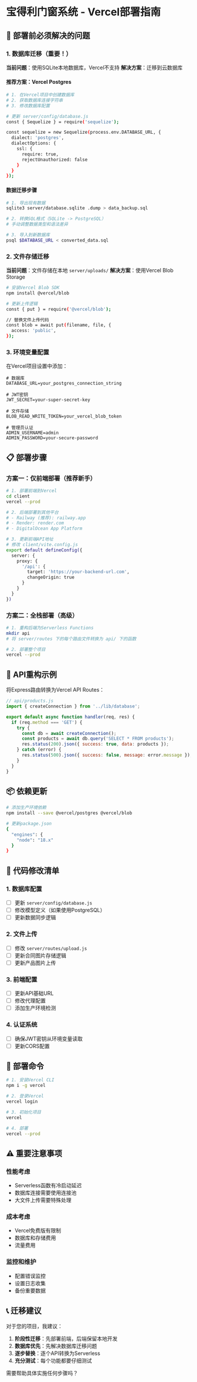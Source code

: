 # 宝得利门窗系统 - Vercel部署指南

## 🚨 部署前必须解决的问题

### 1. 数据库迁移（重要！）

**当前问题**：使用SQLite本地数据库，Vercel不支持
**解决方案**：迁移到云数据库

#### 推荐方案：Vercel Postgres
```bash
# 1. 在Vercel项目中创建数据库
# 2. 获取数据库连接字符串
# 3. 修改数据库配置

# 更新 server/config/database.js
const { Sequelize } = require('sequelize');

const sequelize = new Sequelize(process.env.DATABASE_URL, {
  dialect: 'postgres',
  dialectOptions: {
    ssl: {
      require: true,
      rejectUnauthorized: false
    }
  }
});
```

#### 数据迁移步骤
```bash
# 1. 导出现有数据
sqlite3 server/database.sqlite .dump > data_backup.sql

# 2. 转换SQL格式（SQLite -> PostgreSQL）
# 手动调整数据类型和语法差异

# 3. 导入到新数据库
psql $DATABASE_URL < converted_data.sql
```

### 2. 文件存储迁移

**当前问题**：文件存储在本地 `server/uploads/`
**解决方案**：使用Vercel Blob Storage

```bash
# 安装Vercel Blob SDK
npm install @vercel/blob

# 更新上传逻辑
const { put } = require('@vercel/blob');

// 替换文件上传代码
const blob = await put(filename, file, {
  access: 'public',
});
```

### 3. 环境变量配置

在Vercel项目设置中添加：
```env
# 数据库
DATABASE_URL=your_postgres_connection_string

# JWT密钥
JWT_SECRET=your-super-secret-key

# 文件存储
BLOB_READ_WRITE_TOKEN=your_vercel_blob_token

# 管理员认证
ADMIN_USERNAME=admin
ADMIN_PASSWORD=your-secure-password
```

## 📋 部署步骤

### 方案一：仅前端部署（推荐新手）

```bash
# 1. 部署前端到Vercel
cd client
vercel --prod

# 2. 后端部署到其他平台
# - Railway (推荐): railway.app
# - Render: render.com
# - DigitalOcean App Platform

# 3. 更新前端API地址
# 修改 client/vite.config.js
export default defineConfig({
  server: {
    proxy: {
      '/api': {
        target: 'https://your-backend-url.com',
        changeOrigin: true
      }
    }
  }
})
```

### 方案二：全栈部署（高级）

```bash
# 1. 重构后端为Serverless Functions
mkdir api
# 将 server/routes 下的每个路由文件转换为 api/ 下的函数

# 2. 部署整个项目
vercel --prod
```

## 🔄 API重构示例

将Express路由转换为Vercel API Routes：

```javascript
// api/products.js
import { createConnection } from '../lib/database';

export default async function handler(req, res) {
  if (req.method === 'GET') {
    try {
      const db = await createConnection();
      const products = await db.query('SELECT * FROM products');
      res.status(200).json({ success: true, data: products });
    } catch (error) {
      res.status(500).json({ success: false, message: error.message });
    }
  }
}
```

## 📦 依赖更新

```bash
# 添加生产环境依赖
npm install --save @vercel/postgres @vercel/blob

# 更新package.json
{
  "engines": {
    "node": "18.x"
  }
}
```

## 🔧 代码修改清单

### 1. 数据库配置
- [ ] 更新 `server/config/database.js`
- [ ] 修改模型定义（如果使用PostgreSQL）
- [ ] 更新数据同步逻辑

### 2. 文件上传
- [ ] 修改 `server/routes/upload.js`
- [ ] 更新合同图片存储逻辑
- [ ] 更新产品图片上传

### 3. 前端配置
- [ ] 更新API基础URL
- [ ] 修改代理配置
- [ ] 添加生产环境检测

### 4. 认证系统
- [ ] 确保JWT密钥从环境变量读取
- [ ] 更新CORS配置

## 🚀 部署命令

```bash
# 1. 安装Vercel CLI
npm i -g vercel

# 2. 登录Vercel
vercel login

# 3. 初始化项目
vercel

# 4. 部署
vercel --prod
```

## ⚠️ 重要注意事项

### 性能考虑
- Serverless函数有冷启动延迟
- 数据库连接需要使用连接池
- 大文件上传需要特殊处理

### 成本考虑
- Vercel免费版有限制
- 数据库和存储费用
- 流量费用

### 监控和维护
- 配置错误监控
- 设置日志收集
- 备份重要数据

## 📞 迁移建议

对于您的项目，我建议：

1. **阶段性迁移**：先部署前端，后端保留本地开发
2. **数据库优先**：先解决数据库迁移问题
3. **逐步替换**：逐个API转换为Serverless
4. **充分测试**：每个功能都要仔细测试

需要帮助具体实施任何步骤吗？ 